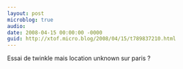 ```yaml
---
layout: post
microblog: true
audio: 
date: 2008-04-15 00:00:00 -0000
guid: http://xtof.micro.blog/2008/04/15/t789837210.html
---
```

Essai de twinkle mais location unknown sur paris ?
